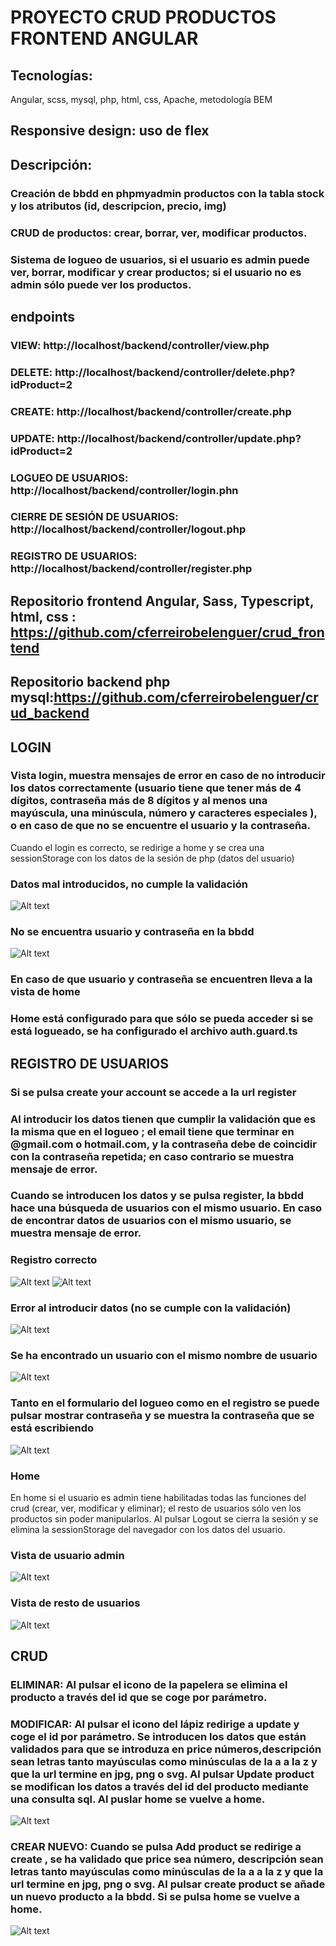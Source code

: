 # PROYECTO CRUD PRODUCTOS FRONTEND ANGULAR

## Tecnologías:
Angular, scss, mysql, php, html, css, Apache, metodología BEM

## Responsive design: uso de flex 

## Descripción:
### Creación de bbdd en phpmyadmin productos con la tabla stock y los atributos (id, descripcion, precio, img)
### CRUD de productos: crear, borrar, ver, modificar productos.
### Sistema de logueo de usuarios, si el usuario es admin puede ver, borrar, modificar y crear productos; si el usuario no es admin sólo puede ver los productos.

## endpoints
### VIEW: http://localhost/backend/controller/view.php
### DELETE: http://localhost/backend/controller/delete.php?idProduct=2
### CREATE: http://localhost/backend/controller/create.php
### UPDATE: http://localhost/backend/controller/update.php?idProduct=2
### LOGUEO DE USUARIOS:  http://localhost/backend/controller/login.phn
### CIERRE DE SESIÓN DE USUARIOS:  http://localhost/backend/controller/logout.php
### REGISTRO DE USUARIOS:  http://localhost/backend/controller/register.php

## Repositorio frontend Angular, Sass, Typescript, html, css : https://github.com/cferreirobelenguer/crud_frontend
## Repositorio backend php mysql:https://github.com/cferreirobelenguer/crud_backend

## LOGIN
### Vista login, muestra mensajes de error en caso de no introducir los datos correctamente (usuario tiene que tener más de 4 dígitos, contraseña más de 8 dígitos y al menos una mayúscula, una minúscula, número y caracteres especiales ), o en caso de que no se encuentre el usuario y la contraseña.
Cuando el login es correcto, se redirige a home y se crea una sessionStorage con los datos de la sesión de php (datos del usuario)
### Datos mal introducidos, no cumple la validación
![Alt text](image.png)
### No se encuentra usuario y contraseña en la bbdd
![Alt text](image-1.png)

### En caso de que usuario y contraseña se encuentren lleva a la vista de home
### Home está configurado para que sólo se pueda acceder si se está logueado, se ha configurado el archivo auth.guard.ts

## REGISTRO DE USUARIOS
### Si se pulsa create your account se accede a la url register
### Al introducir los datos tienen que cumplir la validación que es la misma que en el logueo ; el email tiene que terminar en @gmail.com o hotmail.com, y la contraseña debe de coincidir con la contraseña repetida; en caso contrario se muestra mensaje de error.
### Cuando se introducen los datos y se pulsa register, la bbdd hace una búsqueda de usuarios con el mismo usuario. En caso de encontrar datos de usuarios con el mismo usuario, se muestra mensaje de error.

### Registro correcto
![Alt text](image-2.png)
![Alt text](image-3.png)
### Error al introducir datos (no se cumple con la validación)
![Alt text](image-5.png)
### Se ha encontrado un usuario con el mismo nombre de usuario
![Alt text](image-4.png)

### Tanto en el formulario del logueo como en el registro se puede pulsar mostrar contraseña y se muestra la contraseña que se está escribiendo
![Alt text](image-6.png)

### Home
En home si el usuario es admin tiene habilitadas todas las funciones del crud (crear, ver, modificar y eliminar); el resto de usuarios sólo ven los productos sin poder manipularlos. Al pulsar Logout se cierra la sesión y se elimina la sessionStorage del navegador con los datos del usuario.

### Vista de usuario admin
![Alt text](image-7.png)
### Vista de resto de usuarios
![Alt text](image-8.png)

## CRUD

### ELIMINAR: Al pulsar el icono de la papelera se elimina el producto a través del id que se coge por parámetro.
### MODIFICAR: Al pulsar el icono del lápiz redirige a update y coge el id por parámetro. Se introducen los datos que están validados para que se introduza en price números,descripción sean letras tanto mayúsculas como minúsculas de la a a la z y que la url termine en jpg, png o svg. Al pulsar Update product se modifican los datos a través del id del producto mediante una consulta sql. Al puslar home se vuelve a home.
![Alt text](image-9.png)
### CREAR NUEVO: Cuando se pulsa Add product se redirige a create , se ha validado que price sea número, descripción sean letras tanto mayúsculas como minúsculas de la a a la z y que la url termine en jpg, png o svg. Al pulsar create product se añade un nuevo producto a la bbdd. Si se pulsa home se vuelve a home.
![Alt text](image-10.png)

